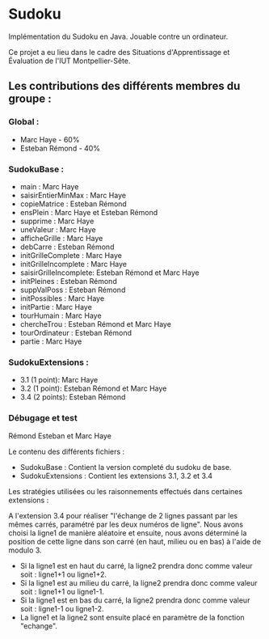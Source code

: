 # Sudoku

Implémentation du Sudoku en Java. Jouable contre un ordinateur. 

Ce projet a eu lieu dans le cadre des Situations d'Apprentissage et Évaluation de l'IUT Montpellier-Sête. 

## Les contributions des différents membres du groupe :

### Global : 

- Marc Haye - 60%
- Esteban Rémond - 40%

### SudokuBase : 

- main : Marc Haye
- saisirEntierMinMax : Marc Haye
- copieMatrice : Esteban Rémond
- ensPlein : Marc Haye et Esteban Rémond
- supprime : Marc Haye
- uneValeur : Marc Haye
- afficheGrille : Marc Haye
- debCarre : Esteban Rémond
- initGrilleComplete : Marc Haye
- initGrilleIncomplete : Marc Haye
- saisirGrilleIncomplete: Esteban Rémond et Marc Haye
- initPleines : Esteban Rémond
- suppValPoss : Esteban Rémond
- initPossibles : Marc Haye
- initPartie : Marc Haye
- tourHumain : Marc Haye
- chercheTrou : Esteban Rémond et Marc Haye
- tourOrdinateur : Esteban Rémond
- partie : Marc Haye

### SudokuExtensions : 

- 3.1 (1 point): Marc Haye
- 3.2 (1 point): Esteban Rémond et Marc Haye
- 3.4 (2 points): Esteban Rémond

### Débugage et test 

Rémond Esteban et Marc Haye

Le contenu des différents fichiers :

- SudokuBase : Contient la version completé du sudoku de base.
- SudokuExtensions : Contient les extensions 3.1, 3.2 et 3.4

Les stratégies utilisées ou les raisonnements effectués dans certaines extensions :

A l'extension 3.4 pour réaliser "l'échange de 2 lignes passant par les mêmes carrés, paramétré par les deux numéros de ligne". Nous avons choisi la ligne1 de manière aléatoire et ensuite, nous avons déterminé la position de cette ligne dans son carré (en haut, milieu ou en bas) à l'aide de modulo 3. 
- Si la ligne1 est en haut du carré, la ligne2 prendra donc comme valeur soit : ligne1+1 ou ligne1+2.
- Si la ligne1 est au milieu du carré, la ligne2 prendra donc comme valeur soit : ligne1+1 ou ligne1-1.
- Si la ligne1 est en bas du carré, la ligne2 prendra donc comme valeur soit : ligne1-1 ou ligne1-2.
- La ligne1 et la ligne2 sont ensuite placé en paramètre de la fonction "echange".